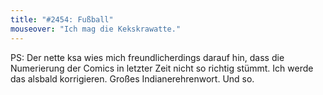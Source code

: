 ```yaml
---
title: "#2454: Fußball"
mouseover: "Ich mag die Kekskrawatte."
---
```


PS: 
Der nette ksa wies mich freundlicherdings darauf hin, dass die Numerierung der Comics in letzter Zeit nicht so richtig stümmt. Ich werde das alsbald korrigieren. 
Großes Indianerehrenwort.
Und so.
